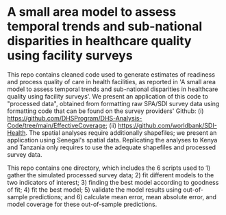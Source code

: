 # A small area model to assess temporal trends and sub-national disparities in healthcare quality using facility surveys

This repo contains cleaned code used to generate estimates of readiness and process quality of care in health facilities, as reported in 'A small area model to assess temporal trends and sub-national disparities in healthcare quality using facility surveys'. We present an application of this code to "processed data", obtained from formatting raw SPA/SDI survey data using formatting code that can be found on the survey providers' Github: 
(i) https://github.com/DHSProgram/DHS-Analysis-Code/tree/main/EffectiveCoverage; (ii) https://github.com/worldbank/SDI-Health. The spatial analyses require additionally shapefiles; we present an application using Senegal's spatial data. Replicating the analyses to Kenya and Tanzania only requires to use the adequate shapefiles and processed survey data.

This repo contains one directory, which includes the 6 scripts used to 1) gather the simulated processed survey data; 2) fit different models to the two indicators of interest; 3) finding the best model according to goodness of fit; 4) fit the best model; 5) validate the model results using out-of-sample predictions; and 6) calculate mean error, mean absolute error, and model coverage for these out-of-sample predictions.

